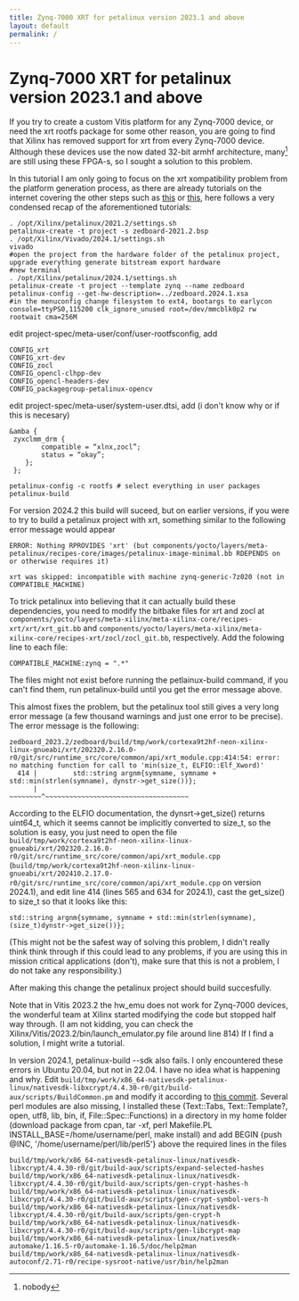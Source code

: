 ```yaml
---
title: Zynq-7000 XRT for petalinux version 2023.1 and above
layout: default
permalink: /
---
```

# Zynq-7000 XRT for petalinux version 2023.1 and above

If you try to create a custom Vitis platform for any Zynq-7000 device, or need the xrt rootfs package for some other reason, you are going to find that Xilinx has removed support for xrt from every Zynq-7000 device. Although these devices use the now dated 32-bit armhf architecture, many[^1] are still using these FPGA-s, so I sought a solution to this problem.
[^1]: nobody

In this tutorial I am only going to focus on the xrt xompatibility problem from the platform generation process, as there are already tutorials on the internet covering the other steps such as [this](https://www.hackster.io/news/microzed-chronicles-microzed-zynq-7000-vitis-platform-creation-df25e1054fb6) or [this](https://www.hackster.io/anujvaishnav20/building-custom-sdsoc-platform-with-petalinux-268bfd), here follows a very condensed recap of the aforementioned tutorials: 

```
. /opt/Xilinx/petalinux/2021.2/settings.sh
petalinux-create -t project -s zedboard-2021.2.bsp
. /opt/Xilinx/Vivado/2024.1/settings.sh
vivado
#open the project from the hardware folder of the petalinux project, upgrade everything generate bitstream export hardware
#new terminal
. /opt/Xilinx/petalinux/2024.1/settings.sh
petalinux-create -t project --template zynq --name zedboard
petalinux-config --get-hw-description=../zedboard.2024.1.xsa
#in the menuconfig change filesystem to ext4, bootargs to earlycon console=ttyPS0,115200 clk_ignore_unused root=/dev/mmcblk0p2 rw rootwait cma=256M
```
edit project-spec/meta-user/conf/user-rootfsconfig, add
```
CONFIG_xrt
CONFIG_xrt-dev
CONFIG_zocl
CONFIG_opencl-clhpp-dev
CONFIG_opencl-headers-dev
CONFIG_packagegroup-petalinux-opencv
```
edit project-spec/meta-user/system-user.dtsi, add (i don't know why or if this is necesary)
```
&amba {
 zyxclmm_drm {
 		compatible = “xlnx,zocl”;
 		status = “okay”;
 	};
 };
```
```
petalinux-config -c rootfs # select everything in user packages
petalinux-build
```

For version 2024.2 this build will suceed, but on earlier versions, if you were to try to build a petalinux project with xrt, something similar to the following error message would appear
```
ERROR: Nothing RPROVIDES 'xrt' (but components/yocto/layers/meta-petalinux/recipes-core/images/petalinux-image-minimal.bb RDEPENDS on or otherwise requires it)

xrt was skipped: incompatible with machine zynq-generic-7z020 (not in COMPATIBLE_MACHINE)
```
To trick petalinux into believing that it can actually build these dependencies, you need to modify the bitbake files for xrt and zocl at ```components/yocto/layers/meta-xilinx/meta-xilinx-core/recipes-xrt/xrt/xrt_git.bb``` and ```components/yocto/layers/meta-xilinx/meta-xilinx-core/recipes-xrt/zocl/zocl_git.bb```, respectively. Add the folowing line to each file:
```
COMPATIBLE_MACHINE:zynq = ".*"
```
The files might not exist before running the petlainux-build command, if you can't find them, run petalinux-build until you get the error message above.

This almost fixes the problem, but the petalinux tool still gives a very long error message (a few thousand warnings and just one error to be precise). The error message is the following:
```
zedboard_2023.2/zedboard/build/tmp/work/cortexa9t2hf-neon-xilinx-linux-gnueabi/xrt/202320.2.16.0-r0/git/src/runtime_src/core/common/api/xrt_module.cpp:414:54: error: no matching function for call to 'min(size_t, ELFIO::Elf_Xword)'
  414 |         std::string argnm{symname, symname + std::min(strlen(symname), dynstr->get_size())};
      |                                              ~~~~~~~~^~~~~~~~~~~~~~~~~~~~~~~~~~~~~~~~~~~~~
```
According to the ELFIO documentation, the dynsrt->get_size() returns uint64_t, which it seems cannot be implicitly converted to size_t, so the solution is easy, you just need to open the file ```build/tmp/work/cortexa9t2hf-neon-xilinx-linux-gnueabi/xrt/202320.2.16.0-r0/git/src/runtime_src/core/common/api/xrt_module.cpp``` (```build/tmp/work/cortexa9t2hf-neon-xilinx-linux-gnueabi/xrt/202410.2.17.0-r0/git/src/runtime_src/core/common/api/xrt_module.cpp``` on version 2024.1), and edit line 414 (lines 565 and 634 for 2024.1), cast the get_size() to size_t so that it looks like this:
```
std::string argnm{symname, symname + std::min(strlen(symname), (size_t)dynstr->get_size())};
```
(This might not be the safest way of solving this problem, I didn't really think think through if this could lead to any problems, if you are using this in mission critical applications (don't), make sure that this is not a problem, I do not take any responsibility.)

After making this change the petalinux project should build succesfully.

Note that in Vitis 2023.2 the hw_emu does not work for Zynq-7000 devices, the wonderful team at Xilinx started modifying the code but stopped half way through. (I am not kidding, you can check the Xilinx/Vitis/2023.2/bin/launch_emulator.py file around line 814) If I find a solution, I might write a tutorial.

In version 2024.1, petalinux-build --sdk also fails. I only encountered these errors in Ubuntu 20.04, but not in 22.04. I have no idea what is happening and why. Edit ```build/tmp/work/x86_64-nativesdk-petalinux-linux/nativesdk-libxcrypt/4.4.30-r0/git/build-aux/scripts/BuildCommon.pm``` and modify it according to [this commit](https://github.com/besser82/libxcrypt/pull/171/commits/ce562f4d33dc090fcd8f6ea1af3ba32cdc2b3c9c). Several perl modules are also missing, I installed these (Text::Tabs, Text::Template?, open, utf8, lib, bin, if, File::Spec::Functions) in a directory in my home folder (download package from cpan, tar -xf, perl Makefile.PL INSTALL_BASE=/home/username/perl, make install) and add BEGIN {push @INC, '/home/username/perl/lib/perl5'} above the required lines in the files 
```
build/tmp/work/x86_64-nativesdk-petalinux-linux/nativesdk-libxcrypt/4.4.30-r0/git/build-aux/scripts/expand-selected-hashes
build/tmp/work/x86_64-nativesdk-petalinux-linux/nativesdk-libxcrypt/4.4.30-r0/git/build-aux/scripts/gen-crypt-hashes-h
build/tmp/work/x86_64-nativesdk-petalinux-linux/nativesdk-libxcrypt/4.4.30-r0/git/build-aux/scripts/gen-crypt-symbol-vers-h
build/tmp/work/x86_64-nativesdk-petalinux-linux/nativesdk-libxcrypt/4.4.30-r0/git/build-aux/scripts/gen-crypt-h
build/tmp/work/x86_64-nativesdk-petalinux-linux/nativesdk-libxcrypt/4.4.30-r0/git/build-aux/scripts/gen-libcrypt-map
build/tmp/work/x86_64-nativesdk-petalinux-linux/nativesdk-automake/1.16.5-r0/automake-1.16.5/doc/help2man
build/tmp/work/x86_64-nativesdk-petalinux-linux/nativesdk-autoconf/2.71-r0/recipe-sysroot-native/usr/bin/help2man
```

